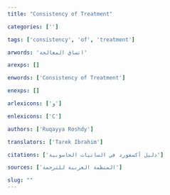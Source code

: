 ```yaml
---
title: "Consistency of Treatment"

categories: ['']

tags: ['consistency', 'of', 'treatment']

arwords: 'اتساق المعالجة'

arexps: []

enwords: ['Consistency of Treatment']

enexps: []

arlexicons: ['و']

enlexicons: ['C']

authors: ['Ruqayya Roshdy']

translators: ['Tarek Ibrahim']

citations: ['دليل أكسفورد في السانيات الحاسوبية']

sources: ['المنظمة العربية للترجمة']

slug: ""
---
```

